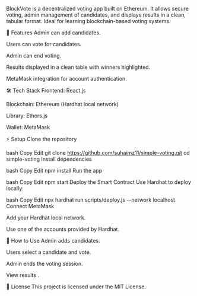 BlockVote is a decentralized voting app built on Ethereum. It allows secure voting, admin management of candidates, and displays results in a clean, tabular format. Ideal for learning blockchain-based voting systems.

🚀 Features
Admin can add candidates.

Users can vote for candidates.

Admin can end voting.

Results displayed in a clean table with winners highlighted.

MetaMask integration for account authentication.

🛠️ Tech Stack
Frontend: React.js

Blockchain: Ethereum (Hardhat local network)

Library: Ethers.js

Wallet: MetaMask

⚡ Setup
Clone the repository

bash
Copy
Edit
git clone https://github.com/suhaimz11/simple-voting.git
cd simple-voting
Install dependencies

bash
Copy
Edit
npm install
Run the app

bash
Copy
Edit
npm start
Deploy the Smart Contract
Use Hardhat to deploy locally:

bash
Copy
Edit
npx hardhat run scripts/deploy.js --network localhost
Connect MetaMask

Add your Hardhat local network.

Use one of the accounts provided by Hardhat.

🎯 How to Use
Admin adds candidates.

Users select a candidate and vote.

Admin ends the voting session.

View results .

📄 License
This project is licensed under the MIT License.
